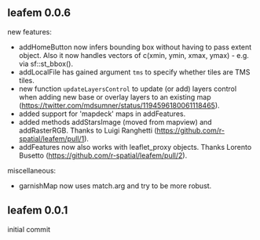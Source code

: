 ## leafem 0.0.6

new features:

  * addHomeButton now infers bounding box without having to pass extent object. Also it now handles vectors of c(xmin, ymin, xmax, ymax) - e.g. via sf::st_bbox().
  * addLocalFile has gained argument `tms` to specify whether tiles are TMS tiles.
  * new function `updateLayersControl` to update (or add) layers control when adding new base or overlay layers to an existing map (https://twitter.com/mdsumner/status/1194596180061118465).
  * added support for 'mapdeck' maps in addFeatures.
  * added methods addStarsImage (moved from mapview) and addRasterRGB. Thanks to Luigi Ranghetti (https://github.com/r-spatial/leafem/pull/1).
  * addFeatures now also works with leaflet_proxy objects. Thanks Lorento Busetto (https://github.com/r-spatial/leafem/pull/2).
  
miscellaneous:

  * garnishMap now uses match.arg and try to be more robust.

## leafem 0.0.1

initial commit
